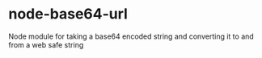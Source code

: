 node-base64-url
===============

Node module for taking a base64 encoded string and converting it to and from a web safe string

